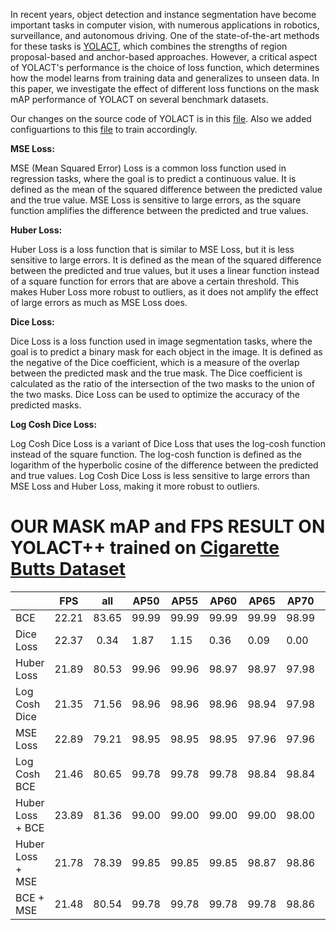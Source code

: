 In recent years, object detection and instance segmentation have become important tasks in computer vision, with numerous applications in robotics, surveillance, and autonomous driving. One of the state-of-the-art methods for these tasks is [YOLACT](https://github.com/dbolya/yolact), which combines the strengths of region proposal-based and anchor-based approaches. However, a critical aspect of YOLACT's performance is the choice of loss function, which determines how the model learns from training data and generalizes to unseen data. In this paper, we investigate the effect of different loss functions on the mask mAP performance of YOLACT on several benchmark datasets. 

Our changes on the source code of YOLACT is in this [file](https://github.com/selamikarakas/YolactLossSurvey/blob/main/layers/modules/multibox_loss.py). Also we added configuartions to this [file](https://github.com/selamikarakas/YolactLossSurvey/blob/main/data/config.py) to train accordingly.

**MSE Loss:** 

MSE (Mean Squared Error) Loss is a common loss function used in regression tasks, where the goal is to predict a continuous value. It is defined as the mean of the squared difference between the predicted value and the true value. MSE Loss is sensitive to large errors, as the square function amplifies the difference between the predicted and true values.

**Huber Loss:**

Huber Loss is a loss function that is similar to MSE Loss, but it is less sensitive to large errors. It is defined as the mean of the squared difference between the predicted and true values, but it uses a linear function instead of a square function for errors that are above a certain threshold. This makes Huber Loss more robust to outliers, as it does not amplify the effect of large errors as much as MSE Loss does.

**Dice Loss:**

Dice Loss is a loss function used in image segmentation tasks, where the goal is to predict a binary mask for each object in the image. It is defined as the negative of the Dice coefficient, which is a measure of the overlap between the predicted mask and the true mask. The Dice coefficient is calculated as the ratio of the intersection of the two masks to the union of the two masks. Dice Loss can be used to optimize the accuracy of the predicted masks.

**Log Cosh Dice Loss:** 

Log Cosh Dice Loss is a variant of Dice Loss that uses the log-cosh function instead of the square function. The log-cosh function is defined as the logarithm of the hyperbolic cosine of the difference between the predicted and true values. Log Cosh Dice Loss is less sensitive to large errors than MSE Loss and Huber Loss, making it more robust to outliers.

# OUR MASK mAP and FPS RESULT ON YOLACT++ trained on [Cigarette Butts Dataset](https://www.immersivelimit.com/datasets/cigarette-butts)

|                  |  FPS  |  all  | AP50  | AP55  | AP60  | AP65  | AP70  | AP75  | AP80  | AP85  | AP90  | AP95  |
|------------------|:-----:|:-----:|-------|-------|-------|-------|-------|-------|-------|-------|-------|-------|
|        BCE       | 22.21 | 83.65 | 99.99 | 99.99 | 99.99 | 99.99 | 98.99 | 98.01 | 98.01 | 89.95 | 49.81 |  1.82 |
|     Dice Loss    | 22.37 |  0.34 |  1.87 |  1.15 |  0.36 |  0.09 |  0.00 |  0.00 |  0.00 |  0.00 |  0.00 |  0.00 |
|    Huber Loss    | 21.89 | 80.53 | 99.96 | 99.96 | 98.97 | 98.97 | 97.98 | 97.00 | 95.79 | 85.39 | 30.20 |  1.05 |
|  Log Cosh Dice   | 21.35 | 71.56 | 98.96 | 98.96 | 98.96 | 98.94 | 97.98 | 95.86 | 83.48 | 39.03 |  3.40 |  0.00 |
|     MSE Loss     | 22.89 | 79.21 | 98.95 | 98.95 | 98.95 | 97.96 | 97.96 | 96.94 | 93.60 | 82.84 | 25.92 |  0.02 |
|   Log Cosh BCE   | 21.46 | 80.65 | 99.78 | 99.78 | 99.78 | 98.84 | 98.84 | 97.90 | 95.47 | 82.11 | 32.16 |  1.84 |
| Huber Loss + BCE | 23.89 | 81.36 | 99.00 | 99.00 | 99.00 | 99.00 | 98.00 | 97.00 | 95.72 | 83.89 | 42.59 |  0.33 |
| Huber Loss + MSE | 21.78 | 78.39 | 99.85 | 99.85 | 99.85 | 98.87 | 98.86 | 97.80 | 93.35 | 75.13 | 20.33 | 0.00  |
|     BCE + MSE    | 21.48 | 80.54 | 99.78 | 99.78 | 99.78 | 99.78 | 98.86 | 98.79 | 96.75 | 83.25 | 28.58 |  0.05 |

